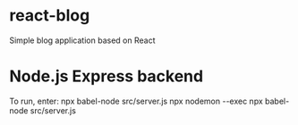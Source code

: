 # react-blog
Simple blog application based on React

# Node.js Express backend
To run, enter:
npx babel-node src/server.js
npx nodemon --exec npx babel-node src/server.js
